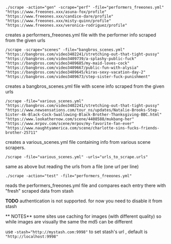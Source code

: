 
`./scrape -action="gen" -scrape="perf" -file="performers_freeones.yml" "https://www.freeones.xxx/asuna-fox/profile" "https://www.freeones.xxx/candice-dare/profile" "https://www.freeones.xxx/misty-quinn/profile" "https://www.freeones.xxx/veronica-rodriguez/profile"`

creates a performers_freeones.yml file with the performer info scraped from the given urls


`/scrape -scrape="scenes" -file="bangbros_scenes.yml" "https://bangbros.com/video3402241/stretching-out-that-tight-pussy" "https://bangbros.com/video3409739/a-splashy-public-fuck" "https://bangbros.com/video3409685/my-maid-loves-cock" "https://bangbros.com/video3409667/public-fun-with-alysia" "https://bangbros.com/video3409645/kiras-sexy-vacation-day-2" "https://bangbros.com/video3409673/step-sister-fuck-punishment"`

creates a bangbros_scenes.yml file with scene info scraped from the given urls

`/scrape -file="various_scenes.yml" "https://bangbros.com/video3402241/stretching-out-that-tight-pussy" "https://www.newsensations.com/tour_ns/updates/Natalie-Brooks-Step-Sister-4k-Black-Cock-Swallowing-Black-Brother-Thanksgiving-BBC.html" "https://www.lookathernow.com/scene/4408588/mukbang-her"  "https://www.mrpov.com/scene/mrpov/my-favorite-fan-ever"  "https://www.naughtyamerica.com/scene/charlotte-sins-fucks-friends-brother-25711"`

creates a various_scenes.yml file containing info from various scene scrapers.

`/scrape -file="various_scenes.yml" -urls="urls_to_scrape.urls"`

same as above but reading the urls from a file (one url per line)

`./scrape -action="test" -file="performers_freeones.yml"`

reads the performers_freeones.yml file and compares each entry there with "fresh" scraped data from stash



**TODO**
 authentication is not supported. for now you need to disable it from stash
 
** NOTES**
 some sites use caching for images (with different quality) so while images are visually the same the md5 can be different 
 
 use `-stash="http://mystash.com:9998"` to set stash's url , default is  `"http://localhost:9998"`